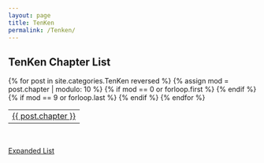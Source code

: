 ```yaml
---
layout: page
title: TenKen
permalink: /Tenken/
---
```


<h2>TenKen Chapter List</h2>

<table>
{% for post in site.categories.TenKen reversed %}
  {% assign mod = post.chapter | modulo: 10 %}
  {% if mod == 0 or forloop.first %}
    <tr>
  {% endif %}
      <td><a href="{{ post.url }}">{{ post.chapter }}</a></td>
  {% if mod == 9 or forloop.last %}
    </tr>
  {% endif %}
{% endfor %}
</table>

<br>

[Expanded List](/Tenken/list)

<br>
